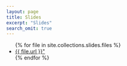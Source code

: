 ```yaml
---
layout: page
title: Slides
excerpt: "Slides"
search_omit: true
---
```


<ul class="post-list">
{% for file in site.collections.slides.files %}
  <li><a href="{{ site.url }}{{ file.url }}">{{ file.url }}"</a></li>
{% endfor %}
</ul>
